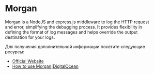 # Morgan

Morgan is a NodeJS and express.js middleware to log the HTTP request and error, simplifying the debugging process. It provides flexibility in defining the format of log messages and helps override the output destination for your logs.

Для получения дополнительной информации посетите следующие ресурсы:

- [Official Website](https://www.npmjs.com/package/morgan)
- [How to use Morgan|DigitalOcean](https://www.digitalocean.com/community/tutorials/nodejs-getting-started-morgan)
